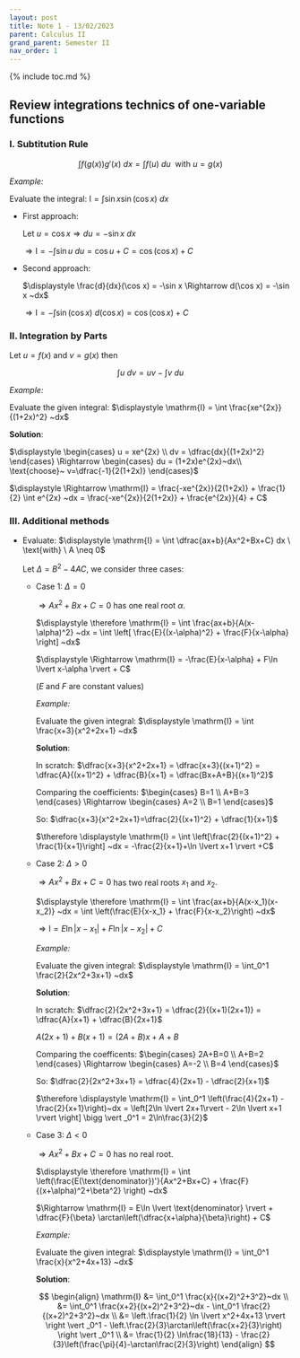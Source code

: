 ```yaml
---
layout: post
title: Note 1 - 13/02/2023
parent: Calculus II
grand_parent: Semester II
nav_order: 1
---
```


{% include toc.md %}

## Review integrations technics of one-variable functions

### I. Subtitution Rule

$$
    \int f(g(x))g'(x)~dx = \int f(u)~du ~~\text{with}~ u=g(x)
$$

_Example:_

Evaluate the integral: $\mathrm{I} = \displaystyle \int \sin x \sin(\cos x)~dx$

* First approach:

    $\displaystyle \text{Let}~ u=\cos x \Rightarrow du=-\sin x~dx$

    $\displaystyle \Rightarrow \text{I} = - \int \sin u ~du = \cos u + C = \cos(\cos x) + C$

* Second approach:

    $\displaystyle \frac{d}{dx}(\cos x) = -\sin x \Rightarrow d(\cos x) = -\sin x ~dx$

    $\displaystyle \Rightarrow \mathrm{I} = - \int \sin(\cos x) ~d(\cos x) = \cos(\cos x) + C$

### II. Integration by Parts

Let $u=f(x)$ and $v=g(x)$ then

$$
    \int u~dv = uv - \int v~du
$$

_Example:_

Evaluate the given integral: $\displaystyle \mathrm{I} = \int \frac{xe^{2x}}{(1+2x)^2} ~dx$

**Solution**:

$\displaystyle \begin{cases} 
    u = xe^{2x} \\
    dv = \dfrac{dx}{(1+2x)^2}
\end{cases} \Rightarrow \begin{cases}
    du = (1+2x)e^{2x}~dx\\
    \text{choose}~ v=\dfrac{-1}{2(1+2x)}
\end{cases}$

$\displaystyle \Rightarrow \mathrm{I} = \frac{-xe^{2x}}{2(1+2x)} + \frac{1}{2} \int e^{2x} ~dx = \frac{-xe^{2x}}{2(1+2x)} + \frac{e^{2x}}{4} + C$

### III. Additional methods

* Evaluate: $\displaystyle \mathrm{I} = \int \dfrac{ax+b}{Ax^2+Bx+C} dx \ \text{with} \ A \neq 0$
    
    Let $\Delta = B^2-4AC$, we consider three cases:
    
    * Case 1: $\Delta = 0$
    
        $\Rightarrow Ax^2+Bx+C=0$ has one real root $\alpha.$

        $\displaystyle \therefore \mathrm{I} = \int \frac{ax+b}{A(x-\alpha)^2} ~dx = \int \left[ \frac{E}{(x-\alpha)^2} + \frac{F}{x-\alpha} \right] ~dx$

        $\displaystyle \Rightarrow \mathrm{I} = -\frac{E}{x-\alpha} + F\ln \lvert x-\alpha \rvert + C$

        ($E$ and $F$ are constant values)
        
        _Example:_
        
        Evaluate the given integral: $\displaystyle \mathrm{I} = \int \frac{x+3}{x^2+2x+1} ~dx$
        
        **Solution**:
        
        In scratch: $\dfrac{x+3}{x^2+2x+1} = \dfrac{x+3}{(x+1)^2} = \dfrac{A}{(x+1)^2} + \dfrac{B}{x+1} = \dfrac{Bx+A+B}{(x+1)^2}$
        
        Comparing the coefficients: $\begin{cases}
            B=1 \\
            A+B=3
        \end{cases} \Rightarrow \begin{cases}
            A=2 \\
            B=1
        \end{cases}$
        
        So: $\dfrac{x+3}{x^2+2x+1}=\dfrac{2}{(x+1)^2} + \dfrac{1}{x+1}$
        
        $\therefore \displaystyle \mathrm{I} = \int \left[\frac{2}{(x+1)^2} + \frac{1}{x+1}\right] ~dx = -\frac{2}{x+1}+\ln \lvert x+1 \rvert +C$

    * Case 2: $\Delta > 0$

        $\Rightarrow Ax^2+Bx+C=0$ has two real roots $x_1$ and $x_2.$

        $\displaystyle \therefore \mathrm{I} = \int \frac{ax+b}{A(x-x_1)(x-x_2)} ~dx = \int \left(\frac{E}{x-x_1} + \frac{F}{x-x_2}\right) ~dx$

        $\Rightarrow \mathrm{I} = E\ln \lvert x-x_1 \rvert  + F\ln \lvert x-x_2 \rvert  + C$
        
        _Example:_
        
        Evaluate the given integral: $\displaystyle \mathrm{I} = \int_0^1 \frac{2}{2x^2+3x+1} ~dx$
        
        **Solution**:
        
        In scratch: $\dfrac{2}{2x^2+3x+1} = \dfrac{2}{(x+1)(2x+1)} = \dfrac{A}{x+1} + \dfrac{B}{2x+1}$
        
        $A(2x+1)+B(x+1)=(2A+B)x+A+B$
        
        Comparing the coefficents: $\begin{cases}
            2A+B=0 \\
            A+B=2
        \end{cases} \Rightarrow \begin{cases}
            A=-2 \\
            B=4
        \end{cases}$
        
        So: $\dfrac{2}{2x^2+3x+1} = \dfrac{4}{2x+1} - \dfrac{2}{x+1}$
        
        $\therefore \displaystyle \mathrm{I} = \int_0^1 \left(\frac{4}{2x+1} - \frac{2}{x+1}\right)~dx = \left[2\ln \lvert 2x+1\rvert - 2\ln \lvert x+1 \rvert \right] \bigg \vert _0^1 = 2\ln\frac{3}{2}$

    * Case 3: $\Delta < 0$

        $\Rightarrow Ax^2+Bx+C=0$ has no real root.

        $\displaystyle \therefore \mathrm{I} = \int \left(\frac{E(\text{denominator})'}{Ax^2+Bx+C} + \frac{F}{(x+\alpha)^2+\beta^2} \right) ~dx$

        $\Rightarrow \mathrm{I} = E\ln \lvert \text{denominator} \rvert  + \dfrac{F}{\beta} \arctan\left(\dfrac{x+\alpha}{\beta}\right) + C$

        _Example:_
        
        Evaluate the given integral: $\displaystyle \mathrm{I} = \int_0^1 \frac{x}{x^2+4x+13} ~dx$
        
        **Solution**:
        
        $$
        \begin{align}
        \mathrm{I} &= \int_0^1 \frac{x}{(x+2)^2+3^2}~dx \\ 
        &= \int_0^1 \frac{x+2}{(x+2)^2+3^2}~dx - \int_0^1 \frac{2}{(x+2)^2+3^2}~dx \\
        &= \left.\frac{1}{2} \ln \lvert x^2+4x+13 \rvert \right \vert _0^1 - \left.\frac{2}{3}\arctan\left(\frac{x+2}{3}\right) \right \vert _0^1 \\
        &= \frac{1}{2} \ln\frac{18}{13} - \frac{2}{3}\left(\frac{\pi}{4}-\arctan\frac{2}{3}\right)
        \end{align}
        $$
